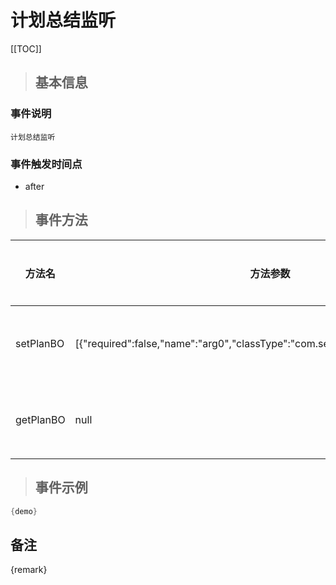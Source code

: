 # 计划总结监听

[[TOC]]

>## 基本信息

### 事件说明
```text
计划总结监听
```

### 事件触发时间点
- after

>## 事件方法

方法名 | 方法参数 | 方法返回值 | 版本 | 参数描述
 --- | --- | --- | --- | --- 
setPlanBO|[{"required":false,"name":"arg0","classType":"com.seeyon.apps.plan.bo.PlanBO"}]|void|设置计划BO
getPlanBO|null|com.seeyon.apps.plan.bo.PlanBO|获取计划BO


> ## 事件示例

```java
{demo}
```

## 备注
{remark}